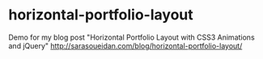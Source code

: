 horizontal-portfolio-layout
===========================

Demo for my blog post "Horizontal Portfolio Layout with CSS3 Animations and jQuery" http://sarasoueidan.com/blog/horizontal-portfolio-layout/
